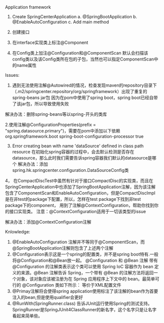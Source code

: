 Application framework
1. Create SpringCenterApplication
   a. @SpringBootApplication
   b. @EnableAutoConfiguration
   c. Add main method


1. 创建接口
2. 在interface实现类上标注@Component
3. 在Config类上加注@Configuration和@ComponentScan
默认会扫描该config类以及该Config类所在包的子包，当然也可以指定ComponentScan中的name属性







Issues:
1. 遇到无法使用注解@Autowired的情况，检查发现maven的repository目录下（.m2/springcenter.repository/org/springframework）出现了重复的spring-beans jar包
因为在pom中使用了spring boot，spring boot已经自带了该jar包，所以导致使用失败

解决办法：删除spring-beans等以spring-开头的类库

2.使用注解@ConfigurationProperties(prefix = "spring.datasource.primary")，需要在pom中添加以下依赖
			<dependency>
				<groupId>org.springframework.boot</groupId>
				<artifactId>spring-boot-configuration-processor</artifactId>
				<optional>true</optional>
			</dependency>


3. Error creating bean with name 'dataSource' defined in class path resource 
在初始化spring容器的过程中，会去默认检测是否存在datasource，那么此时我们需要告诉spring容器我们默认的datasource是哪个
解决办法：添加spring.hk.springcenter.configuration.DataSourceConfig类

4， 在CompactDiscTest中虽然有针对于接口CompactDisc的实现类，而且在SpringCenterApplication中也添加了SpringBootApplication注解，因为该注解包含了ComponentScan和EnableAutoConfiguration，但是CompactDiscImpl是在非test的package下配置，所以，怎样在test package下找到非test package下的component，
用到了注解@ContextConfiguration，帮助你找到你的接口实现类。
注意：@ContextConfiguration适用于一切该类型的issue

解决办法：添加@ContextConfiguration注解


Knlowledge:
1. @EnableAutoConfiguration 注解并不等同于@ComponentScan，而@SpringBootApplication注解则包含了上述两个注解
2. @Configuration表示这是一个spring的配置类，并不是spring boot特有.一般将@Configuration和@Bean放一起。
	@Configuration 和 @Bean 注解
		带有 @Configuration 的注解类表示这个类可以使用 Spring IoC 容器作为 bean 定义的来源。@Bean 注解告诉 Spring，一个带有 @Bean 的注解方法将返回一个对象，该对象应该被注册为在 Spring 应用程序上下文中的 bean。最简单可行的 @Configuration 类如下所示：
等价于XML配置文件
3. @Primay注解将会使得spring application使用标注了该注解的bean作为首要注入的bean,但是使用qualifier会更好
4. @RunWith(SpringRunner.class) 告诉JUnit运行使用Spring的测试支持。SpringRunner是SpringJUnit4ClassRunner的新名字，这个名字只是让名字看起来简单些。


